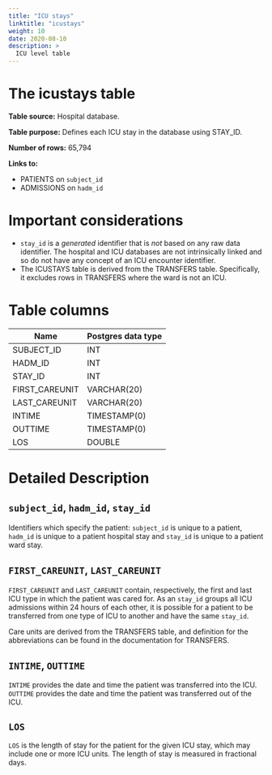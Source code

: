 ```yaml
---
title: "ICU stays"
linktitle: "icustays"
weight: 10
date: 2020-08-10
description: >
  ICU level table
---
```



# The icustays table

**Table source:** Hospital database.

**Table purpose:** Defines each ICU stay in the database using STAY\_ID.

**Number of rows:** 65,794

**Links to:**

* PATIENTS on `subject_id`
* ADMISSIONS on `hadm_id`

# Important considerations

* `stay_id` is a *generated* identifier that is *not* based on any raw data identifier. The hospital and ICU databases are not intrinsically linked and so do not have any concept of an ICU encounter identifier.
* The ICUSTAYS table is derived from the TRANSFERS table. Specifically, it excludes rows in TRANSFERS where the ward is not an ICU.

# Table columns

Name | Postgres data type
---- | ----
SUBJECT\_ID | INT
HADM\_ID | INT
STAY\_ID | INT
FIRST\_CAREUNIT | VARCHAR(20)
LAST\_CAREUNIT | VARCHAR(20)
INTIME | TIMESTAMP(0)
OUTTIME | TIMESTAMP(0)
LOS | DOUBLE | PRECISION

# Detailed Description

## `subject_id`, `hadm_id`, `stay_id`

Identifiers which specify the patient: `subject_id` is unique to a patient, `hadm_id` is unique to a patient hospital stay and `stay_id` is unique to a patient ward stay.

## `FIRST_CAREUNIT`, `LAST_CAREUNIT`

`FIRST_CAREUNIT` and `LAST_CAREUNIT` contain, respectively, the first and last ICU type in which the patient was cared for. As an `stay_id` groups all ICU admissions within 24 hours of each other, it is possible for a patient to be transferred from one type of ICU to another and have the same `stay_id`.

Care units are derived from the TRANSFERS table, and definition for the abbreviations can be found in the documentation for TRANSFERS.

## `INTIME`, `OUTTIME`

`INTIME` provides the date and time the patient was transferred into the ICU. `OUTTIME` provides the date and time the patient was transferred out of the ICU.

## `LOS`

`LOS` is the length of stay for the patient for the given ICU stay, which may include one or more ICU units. The length of stay is measured in fractional days.
